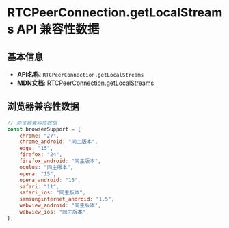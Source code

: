 # RTCPeerConnection.getLocalStreams API 兼容性数据

## 基本信息

- **API名称**: `RTCPeerConnection.getLocalStreams`
- **MDN文档**: [RTCPeerConnection.getLocalStreams](https://developer.mozilla.org/docs/Web/API/RTCPeerConnection/getSenders)

## 浏览器兼容性数据

```javascript
// 浏览器兼容性数据
const browserSupport = {
    chrome: "27",
    chrome_android: "同主版本",
    edge: "15",
    firefox: "24",
    firefox_android: "同主版本",
    oculus: "同主版本",
    opera: "15",
    opera_android: "15",
    safari: "11",
    safari_ios: "同主版本",
    samsunginternet_android: "1.5",
    webview_android: "同主版本",
    webview_ios: "同主版本",
};

```

